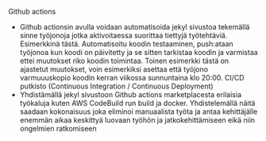 Github actions
- Github actionsin avulla voidaan automatisoida jekyl sivustoa tekemällä sinne työjonoja jotka aktivoitaessa suorittaa tiettyjä työtehtäviä. Esimerkkinä tästä. Automatisoitu koodin testaaminen, push:ataan työjonoa kun koodi on päivitetty ja se sitten tarkistaa koodin ja varmistaa ettei muutokset riko koodin toimintaa. Toinen esimerkki tästä on ajastetut muutokset, voin esimerkiksi asettaa että työjono varmuuuskopio koodin kerran viikossa sunnuntaina klo 20:00.
CI/CD putkisto (Continuous Integration / Continuous Deployment)
- Yhdistämällä jekyl sivustoon Github actions marketplacesta erilaisia työkaluja kuten AWS CodeBuild run build  ja docker. Yhdistelemällä näitä saadaan kokonaisuus joka eliminoi manuaalista työta ja antaa kehittäjälle enemmän aikaa keskittyä luovaan työhön ja jatkokehittämiseen eikä niin ongelmien ratkomiseen

